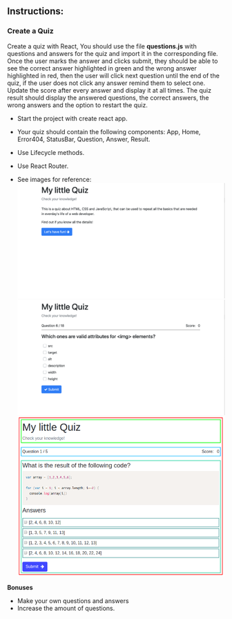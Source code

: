 ## Instructions:

### Create a Quiz

Create a quiz with React, You should use the file **questions.js** with questions and answers for the quiz and import it in the corresponding file. Once the user marks the answer and clicks submit, they should be able to see the correct answer highlighted in green and the wrong answer highlighted in red, then the user will click next question until the end of the quiz, if the user does not click any answer remind them to select one. Update the score after every answer and display it at all times. The quiz result should display the answered questions, the correct answers, the wrong answers and the option to restart the quiz.

-   Start the project with create react app.

-   Your quiz should contain the following components: App, Home, Error404, StatusBar, Question, Answer, Result.

-   Use Lifecycle methods.

-   Use React Router.

-   See images for reference:
    ![home](home.png)
    ![QuizExample](QuizExample.png)
    ![component-schema](component-schema.png)

**Bonuses**

-   Make your own questions and answers
-   Increase the amount of questions.


